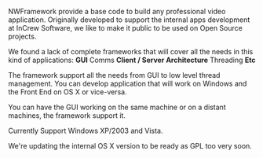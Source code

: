 NWFramework provide a base code to build any professional video application. Originally developed to support the internal apps development at InCrew Software, we like to make it public to be used on Open Source projects.

We found a lack of complete frameworks that will cover all the needs in this kind of applications:
**GUI** Comms
**Client / Server Architecture** Threading
**Etc**

The framework support all the needs from GUI to low level thread management. You can develop application that will work on Windows and the Front End on OS X or vice-versa.

You can have the GUI working on the same machine or on a distant machines, the framework support it.

Currently Support Windows XP/2003 and Vista.

We're updating the internal OS X version to be ready as GPL  too very soon.

